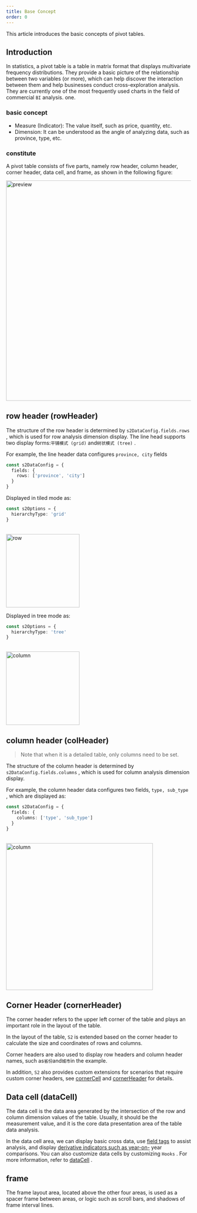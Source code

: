 ```yaml
---
title: Base Concept
order: 0
---
```


This article introduces the basic concepts of pivot tables.

## Introduction

In statistics, a pivot table is a table in matrix format that displays multivariate frequency distributions. They provide a basic picture of the relationship between two variables (or more), which can help discover the interaction between them and help businesses conduct cross-exploration analysis. They are currently one of the most frequently used charts in the field of commercial `BI` analysis. one.

### basic concept

* Measure (Indicator): The value itself, such as price, quantity, etc.
* Dimension: It can be understood as the angle of analyzing data, such as province, type, etc.

### constitute

A pivot table consists of five parts, namely row header, column header, corner header, data cell, and frame, as shown in the following figure:

<img data-mdast="html" src="https://gw.alipayobjects.com/mdn/rms_56cbb2/afts/img/A*7FRBQr_tE4YAAAAAAAAAAAAAARQnAQ" width="600" alt="preview">

## row header (rowHeader)

The structure of the row header is determined by `s2DataConfig.fields.rows` , which is used for row analysis dimension display. The line head supports two display forms:`平铺模式 (grid)` and`树状模式 (tree)` .

For example, the line header data configures `province, city` fields

```ts
const s2DataConfig = {
  fields: {
    rows: ['province', 'city']
  }
}
```

Displayed in tiled mode as:

```ts
const s2Options = {
  hierarchyType: 'grid'
}
```

<br/>
<img data-mdast="html" width="200" src="https://gw.alipayobjects.com/mdn/rms_56cbb2/afts/img/A*p71xTrX3YIEAAAAAAAAAAAAAARQnAQ" alt="row">

Displayed in tree mode as:

```ts
const s2Options = {
  hierarchyType: 'tree'
}
```

<br/>
<img data-mdast="html" src="https://gw.alipayobjects.com/mdn/rms_56cbb2/afts/img/A*zYzLQ5rgzsoAAAAAAAAAAAAAARQnAQ" height="200" alt="column">

## column header (colHeader)

> Note that when it is a detailed table, only columns need to be set.

The structure of the column header is determined by `s2DataConfig.fields.columns` , which is used for column analysis dimension display.

For example, the column header data configures two fields, `type, sub_type` , which are displayed as:

```ts
const s2DataConfig = {
  fields: {
    columns: ['type', 'sub_type']
  }
}
```

<br/>
<img data-mdast="html" src="https://gw.alipayobjects.com/mdn/rms_56cbb2/afts/img/A*_uMfQK9VHk4AAAAAAAAAAAAAARQnAQ" width="400" alt="column">

## Corner Header (cornerHeader)

The corner header refers to the upper left corner of the table and plays an important role in the layout of the table.

In the layout of the table, `S2` is extended based on the corner header to calculate the size and coordinates of rows and columns.

Corner headers are also used to display row headers and column header names, such as`省份`and`城市`in the example.

In addition, `S2` also provides custom extensions for scenarios that require custom corner headers, see [cornerCell](/examples/custom/custom-cell#corner-cell) and [cornerHeader](/examples/custom/custom-cell#corner-header) for details.

## Data cell (dataCell)

The data cell is the data area generated by the intersection of the row and column dimension values of the table. Usually, it should be the measurement value, and it is the core data presentation area of the table data analysis.

In the data cell area, we can display basic cross data, use [field tags](/examples/analysis/conditions#text) to assist analysis, and display [derivative indicators such as year-on-](/examples/react-component/sheet/#strategy) year comparisons. You can also customize data cells by customizing `Hooks` . For more information, refer to [dataCell](/examples/custom/custom-cell#data-cell) .

## frame

The frame layout area, located above the other four areas, is used as a spacer frame between areas, or logic such as scroll bars, and shadows of frame interval lines.
